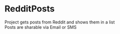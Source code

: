 RedditPosts
===========
Project gets posts from Reddit and shows them in a list<br>
Posts are sharable via Email or SMS


